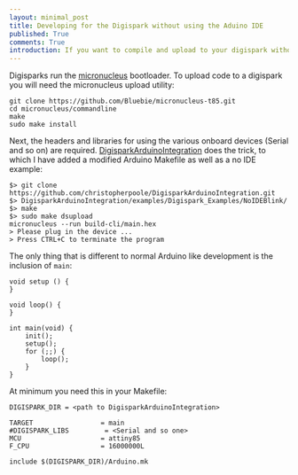 ```yaml
---
layout: minimal_post
title: Developing for the Digispark without using the Aduino IDE 
published: True
comments: True 
introduction: If you want to compile and upload to your digispark without the Arduino IDE, this is how you do it. 
---
```


Digisparks run the [micronucleus](https://github.com/Bluebie/micronucleus-t85.git) bootloader.
To upload code to a digispark you will need the micronucleus upload utility:

    git clone https://github.com/Bluebie/micronucleus-t85.git
    cd micronucleus/commandline
    make
    sudo make install

Next, the headers and libraries for using the various onboard devices (Serial and so on) are required.
[DigisparkArduinoIntegration]( https://github.com/digistump/DigisparkArduinoIntegration.git) does the trick, to which I have added a modified Arduino Makefile as well as a no IDE example:

    $> git clone https://github.com/christopherpoole/DigisparkArduinoIntegration.git
    $> DigisparkArduinoIntegration/examples/Digispark_Examples/NoIDEBlink/
    $> make
    $> sudo make dsupload
    micronucleus --run build-cli/main.hex
    > Please plug in the device ... 
    > Press CTRL+C to terminate the program 

The only thing that is different to normal Arduino like development is the inclusion of `main`:

    void setup () {
    }

    void loop() {
    }

    int main(void) {
        init();
        setup();
        for (;;) {
            loop();
        }
    }

At minimum you need this in your Makefile:

    DIGISPARK_DIR = <path to DigisparkArduinoIntegration>

    TARGET                 = main
    #DIGISPARK_LIBS         = <Serial and so one> 
    MCU                    = attiny85
    F_CPU                  = 16000000L

    include $(DIGISPARK_DIR)/Arduino.mk

